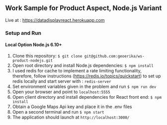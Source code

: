 Work Sample for Product Aspect, Node.js Variant
---

Live at : https://datadisplayreact.herokuapp.com

### Setup and Run

#### Local Option Node.js 6.10+

1. Clone this repository: `$ git clone git@github.com:geoerika/ws-product-nodejs.git`
2. Open root directory and install Node.js dependencies: `$ npm install`
3. I used redis for cache to implement a rate limiting functionality, therefore, follow instructions (https://redis.io/topics/quickstart) to set up redis locally and start server with : `redis-server`
3. Set environment variables given in the problem and run `$ npm run dev`
4. Open your browser and point to `localhost:5555`
5. Open client directory and install dependencies for React front end: `$ npm install`
6. Obtain a Google Maps Api key and place it in the .env files
7. Open a second terminal and run `$ npm start`
8. The application should launch at `http://localhost:3000/`

